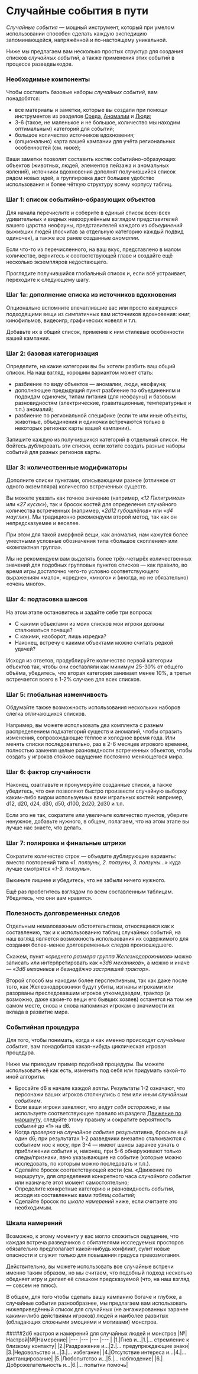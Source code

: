 # Случайные события в пути
*Случайные события* — мощный инструмент, который при умелом использовании способен сделать каждую экспедицию запоминающейся, напряжённой и по-настоящему уникальной.

Ниже мы предлагаем вам несколько простых структур для создания списков *случайных событий*, а также применения этих событий в процессе разведвыходов.

### Необходимые компоненты
Чтобы составить базовые наборы *случайных событий*, вам понадобятся:

- все материалы и заметки, которые вы создали при помощи инструментов из разделов [Среда](/environment/environment), [Аномалии](/anomalies/anomalies) и [Люди](/people/people);
- 3-6 (такое, не маленькое и не большое, количество мы находим оптимальным) категорий для событий;
- большое количество источников вдохновения;
- (опционально) карта вашей кампании для учёта региональных особенностей (см. ниже);

Ваши заметки позволят составить костяк событийно-образующих объектов (животных, людей, элементов пейзажа и аномальных явлений), источники вдохновения дополнят получившийся список рядом новых идей, а группировка даст большее удобство использования и более чёткую структуру всему корпусу таблиц.


### Шаг 1: список событийно-образующих объектов
Для начала перечислите и соберите в единый список всех-всех удивительных и видных невооружённым взглядом представителей вашего царства неофауны, представителей каждого из *объединений* выживших людей (посчитав за отдельную категорию каждый подвид одиночек), а также все ранее созданные *аномалии*.

Если что-то из перечисленного, на ваш вкус, представлено в малом количестве, вернитесь к соответствующей главе и создайте ещё несколько экземпляров недостающего.

Проглядите получившийся глобальный список и, если всё устраивает, переходите к следующему шагу.

### Шаг 1а: дополнение списка из источников вдохновения
Опционально вспомните впечатлившие вас или просто кажущиеся подходящими вещи из симпатичных вам источников вдохновения: книг, кинофильмов, видеоигр, графических новелл и т.п.

Добавьте их в общий список, применив к ним стилевые особенности вашей кампании.

### Шаг 2: базовая категоризация
Определите, на какие категории вы бы хотели разбить ваш общий список. На наш взгляд, хорошим вариантом может стать:

- разбиение по виду объектов — аномалии, люди, неофауна;
- дополняющее предыдущий пункт разбиение по объединениям и подвидам одиночек, типам питания (для неофауны) и базовым разновидностям (электрические, гравитационные, температурные и т.п.) аномалий;
- разбиение по региональной специфике (если те или иные объекты, животные, объединения и одиночки встречаются только в некоторых регионах карты вашей кампании).

Запишите каждую из получившихся категорий в отдельный список. Не бойтесь дублировать эти списки, если хотите создать разные наборы событий для разных регионов карты.

### Шаг 3: количественные модификаторы
Дополните списки пунктами, описывающими разное (отличное от одного экземпляра) количество встреченных существ.

Вы можете указать как точное значение (например, «*12 Пилигримов*» или «*27 кусак*»), так и бросок костей для определения случайного количества встреченных (например, «*2d12 губошлёпов*» или «*d4 маугли*»). Мы традиционно рекомендуем второй метод, так как он непредсказуемее и веселее.

При этом для такой аморфной вещи, как аномалия, нам кажутся более уместными условные обозначения типа «большое скопление» или «компактная группа».

Мы не рекомендуем вам выделять более трёх-четырёх количественных значений для подобных групповых пунктов списков — как правило, во время игры достаточно чего-то условно соответствующего выражениям «мало», «средне», «много» и (иногда, но не обязательно) «очень много».

### Шаг 4: подтасовка шансов
На этом этапе остановитесь и задайте себе три вопроса:

- С какими объектами из моих списков мои игроки должны сталкиваться почаще?
- С какими, наоборот, лишь изредка?
- Наконец, встречу с какими объектами можно считать редкой удачей?

Исходя из ответов, продублируйте количество первой категории объектов так, чтобы они составляли как минимум 25-30% от общего объёма, убедитесь, что вторая категория занимает менее 10%, а третья встречается всего в 1-2% случаев для всех списков.

### Шаг 5: глобальная изменчивость
Обдумайте также возможность использования нескольких наборов слегка отличающихся списков.

Например, вы можете использовать два комплекта с разным распределением подкатегорий существ и аномалий, чтобы отразить изменения, сопровождающие тёплое и холодное время года. Или менять списки последовательно, раз в 2-6 месяцев игрового времени, полностью заменяя целые разновидности встреченных объектов, чтобы создать у игроков стойкое ощущение постоянно меняющегося мира.

### Шаг 6: фактор случайности
Наконец, озаглавьте и пронумеруйте созданные списки, а также убедитесь, что они позволяют быстро произвести случайную выборку каким-либо видом используемых вами игральных костей: например, d12, d20, d24, d30, d50, d100, 2d20, 2d30 и т.п.

Если это не так, сократите или увеличьте количество пунктов, уберите ненужное, добавьте нужного, в общем, полагаем, что на этом этапе вы лучше нас знаете, что делать.

### Шаг 7: полировка и финальные штрихи
Сократите количество строк — объедите дублирующие варианты: вместо повторений типа «*1. ползуны, 2. ползуны, 3. ползуны…*» куда лучше смотрятся «*1-3. ползуны*».

Выкиньте лишнее и убедитесь, что не забыли ничего нужного.

Ещё раз пробегитесь взглядом по всем составленным таблицам. Убедитесь, что они вам нравятся.

### Полезность долговременных следов
Отдельным немаловажным обстоятельством, относящимся как к составлению, так и к использованию таблиц случайных событий, на наш взгляд является возможность использования их содержимого для создания более-менее долговременных следов произошедшего.

Скажем, пункт «*среднего размера группа Железнодорожников*» можно записать или интерпретировать как «*3d6 механиков*», а можно и иначе — «*3d6 механиков и безнадёжно застрявший трактор*».

Второй способ мы находим более перспективным, так как даже после того, как Железнодорожники будут убиты, изгнаны игроками или разорваны преследовавшим игроков уткомедведем, трактор (и возможно, даже какие-то вещи его бывших хозяев) останется на том же самом месте, снова и снова напоминая игрокам о значимости их вклада в развитие мира.

### Событийная процедура
Для того, чтобы понимать, когда и как именно происходят *случайные события*, вам понадобится какая-нибудь циклическая игровая процедура.

Ниже мы приводим пример подобной процедуры. Вы можете использовать её как есть, изменить под себя или придумать какой-то иной алгоритм.

- Бросайте d6 в начале каждой *вахты*. Результаты 1-2 означают, что персонажи ваших игроков столкнулись с тем или иным *случайным событием*.
- Если ваши игроки заявляют, что *ведут себя осторожно*, и вы используете соответствующее правило из раздела [Движение по маршруту](expeditions_motion.md), следуйте этому правилу и сократите вероятность *событий* до «1» на d6.
- Когда *проверка* на *случайное событие* результативна, бросьте ещё один d6; при результатах 1-2 разведчики внезапно сталкиваются с событием нос к носу, при 3-4 — имеют шансы заранее узнать о приближении события и, наконец, при 5-6 обнаруживают только следы/признаки, явно указывающие на событие (которые можно исследовать, по которым можно последовать и т.п.).
- Сделайте бросок соответствующей кости (см. «Движение по маршруту», для определения конкретного часа *случайного  события* или назначьте этот момент самостоятельно;
- Определите конкретные категорию и разновидность *события*, исходя из составленных вами *таблиц событий*;
- Сделайте бросок по *шкале намерений* ниже, если считаете это необходимым.

### Шкала намерений
Возможно, к этому моменту у вас могло сложиться ощущение, что каждая встреча разведчиков с обитателями исследуемых просторов обязательно предполагает какой-нибудь конфликт, сулит новые опасности и служит только для повышения градуса превозмогания.

Действительно, вы можете использовать все случайные встречи именно таким образом, но мы считаем, что подобный подход несколько обедняет игру и делает её слишком предсказуемой (что, на наш взгляд — совсем не плюс).

В общем, для того чтобы сделать вашу кампанию богаче и глубже, а случайные события разнообразнее, мы предлагаем вам использовать нижеприведённый список для случайных (не ангажированных заранее какими-либо действиями игроков) людей и наиболее развитых (обладающих сложными эмоциями и мотивами) монстров.

#####2d6 настроя и намерений для случайных людей и монстров
|№|Настрой|№|Намерение|
|--- |--- |--- |--- |
|1.|Гнев и...|1.|… стремление к близкому контакту|
|2.|Раздражение и...|2.|… предупреждающие знаки|
|3.|Недовольство и...|3.|… избегание|
|4.|Отсутствие интереса и...|4.|… дистанцирование|
|5.|Любопытство и...|5.|… наблюдение|
|6.|Доброжелательность и...|6.|… попытки помочь|
